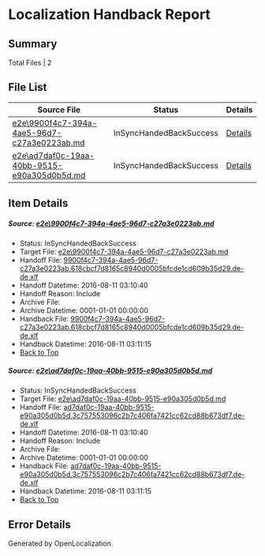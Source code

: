 # <a name='report-top'></a> Localization Handback Report

## Summary
 Total Files | 2

## File List
 Source File | Status | Details 
 ----------- | ------ | ------- 
 [e2e\9900f4c7-394a-4ae5-96d7-c27a3e0223ab.md](https://github.com/OpenLocalizationTestOrg/oltest/blob/423becb14b03c9800739ee9dcc4f0056a3a8167c/e2e/9900f4c7-394a-4ae5-96d7-c27a3e0223ab.md) | InSyncHandedBackSuccess | [Details](#36e29b93e870808f7da05d2edd47929dcd57b8171)
 [e2e\ad7daf0c-19aa-40bb-9515-e90a305d0b5d.md](https://github.com/OpenLocalizationTestOrg/oltest/blob/423becb14b03c9800739ee9dcc4f0056a3a8167c/e2e/ad7daf0c-19aa-40bb-9515-e90a305d0b5d.md) | InSyncHandedBackSuccess | [Details](#78ca384096ef354adfdef8e6aab9292fee43756c2)

## Item Details
##### <a name='36e29b93e870808f7da05d2edd47929dcd57b8171'></a> Source: [e2e\9900f4c7-394a-4ae5-96d7-c27a3e0223ab.md](https://github.com/OpenLocalizationTestOrg/oltest/blob/423becb14b03c9800739ee9dcc4f0056a3a8167c/e2e/9900f4c7-394a-4ae5-96d7-c27a3e0223ab.md)
* Status: InSyncHandedBackSuccess
* Target File: [e2e\9900f4c7-394a-4ae5-96d7-c27a3e0223ab.md](https://github.com/OpenLocalizationTestOrg/ol-test-dede/blob/2342d54aafc86f0079b46c12e0669fd345a368e5/e2e/9900f4c7-394a-4ae5-96d7-c27a3e0223ab.md)
* Handoff File: [9900f4c7-394a-4ae5-96d7-c27a3e0223ab.618cbcf7d8165c8940d0005bfcde1cd609b35d29.de-de.xlf](https://github.com/OpenLocalizationTestOrg/olhandoff-e2e/blob/7e56ff26d379518a8856c7bc319e47c9df8d2837/ol-handoff/OpenLocalizationTestOrg/ol-test-dede/ci/ht/9900f4c7-394a-4ae5-96d7-c27a3e0223ab.618cbcf7d8165c8940d0005bfcde1cd609b35d29.de-de.xlf)
* Handoff Datetime: 2016-08-11 03:10:40
* Handoff Reason: Include
* Archive File: 
* Archive Datetime: 0001-01-01 00:00:00
* Handback File: [9900f4c7-394a-4ae5-96d7-c27a3e0223ab.618cbcf7d8165c8940d0005bfcde1cd609b35d29.de-de.xlf](https://github.com/OpenLocalizationTestOrg/olhandback-e2e/blob/9edfb1c9e324153f6e8cf2c6ae11f5dbed3ddbfa/ol-handback/OpenLocalizationTestOrg/ol-test-dede/ci/ht/9900f4c7-394a-4ae5-96d7-c27a3e0223ab.618cbcf7d8165c8940d0005bfcde1cd609b35d29.de-de.xlf)
* Handback Datetime: 2016-08-11 03:11:15
* [Back to Top](#report-top)

##### <a name='78ca384096ef354adfdef8e6aab9292fee43756c2'></a> Source: [e2e\ad7daf0c-19aa-40bb-9515-e90a305d0b5d.md](https://github.com/OpenLocalizationTestOrg/oltest/blob/423becb14b03c9800739ee9dcc4f0056a3a8167c/e2e/ad7daf0c-19aa-40bb-9515-e90a305d0b5d.md)
* Status: InSyncHandedBackSuccess
* Target File: [e2e\ad7daf0c-19aa-40bb-9515-e90a305d0b5d.md](https://github.com/OpenLocalizationTestOrg/ol-test-dede/blob/2342d54aafc86f0079b46c12e0669fd345a368e5/e2e/ad7daf0c-19aa-40bb-9515-e90a305d0b5d.md)
* Handoff File: [ad7daf0c-19aa-40bb-9515-e90a305d0b5d.3c757553096c2b7c406fa7421cc62cd88b673df7.de-de.xlf](https://github.com/OpenLocalizationTestOrg/olhandoff-e2e/blob/7e56ff26d379518a8856c7bc319e47c9df8d2837/ol-handoff/OpenLocalizationTestOrg/ol-test-dede/ci/ht/ad7daf0c-19aa-40bb-9515-e90a305d0b5d.3c757553096c2b7c406fa7421cc62cd88b673df7.de-de.xlf)
* Handoff Datetime: 2016-08-11 03:10:40
* Handoff Reason: Include
* Archive File: 
* Archive Datetime: 0001-01-01 00:00:00
* Handback File: [ad7daf0c-19aa-40bb-9515-e90a305d0b5d.3c757553096c2b7c406fa7421cc62cd88b673df7.de-de.xlf](https://github.com/OpenLocalizationTestOrg/olhandback-e2e/blob/9edfb1c9e324153f6e8cf2c6ae11f5dbed3ddbfa/ol-handback/OpenLocalizationTestOrg/ol-test-dede/ci/ht/ad7daf0c-19aa-40bb-9515-e90a305d0b5d.3c757553096c2b7c406fa7421cc62cd88b673df7.de-de.xlf)
* Handback Datetime: 2016-08-11 03:11:15
* [Back to Top](#report-top)


## Error Details

Generated by OpenLocalization.
